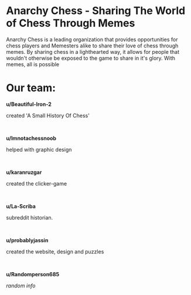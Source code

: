 # Anarchy Chess - Sharing The World of Chess Through Memes

Anarchy Chess is a leading organization that provides opportunities for chess players and Memesters alike to share their love of chess through memes. 
By sharing chess in a lighthearted way, it allows for people that wouldn't otherwise be exposed to the game to share in it's glory. With memes, all is possible

# Our team:

**u/Beautiful-Iron-2**

created 'A Small History Of Chess'

<br>

**u/Imnotachessnoob**

helped with graphic design

<br>

**u/karanruzgar**

created the clicker-game

<br>

**u/La-Scriba**

subreddit historian.

<br>

**u/probablyjassin**

created the website, design and puzzles

<br>

**u/Randomperson685**

*random info*
